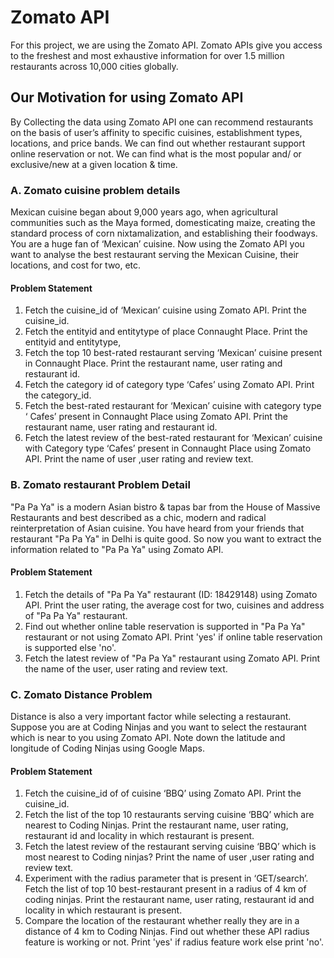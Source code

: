 # Zomato API 

For this project, we are using the Zomato API. Zomato APIs give you access to the freshest and most exhaustive information for over 1.5 million restaurants across 10,000 cities globally.

## Our Motivation for using Zomato API

By Collecting the data using Zomato API one can recommend restaurants on the basis of user’s affinity to specific cuisines, establishment types, locations, and price bands.
We can find out whether restaurant support online reservation or not. We can find what is the most popular and/ or exclusive/new at a given location & time.

### A. Zomato cuisine problem details

Mexican cuisine began about 9,000 years ago, when agricultural communities such as the Maya formed, domesticating maize, creating the standard process of corn nixtamalization, and establishing their foodways. You are a huge fan of ‘Mexican’ cuisine. Now using the Zomato API you want to analyse the best restaurant serving the Mexican Cuisine, their locations, and cost for two, etc.

#### Problem Statement

1. Fetch the cuisine_id of ‘Mexican’ cuisine using Zomato API. Print the cuisine_id.
2. Fetch the entityid and entitytype of place Connaught Place. Print the entityid and entitytype,
3. Fetch the top 10 best-rated restaurant serving ‘Mexican’ cuisine present in Connaught Place. Print the restaurant name, user rating and restaurant id.
4. Fetch the category id of category type ‘Cafes’ using Zomato API. Print the category_id.
5. Fetch the best-rated restaurant for ‘Mexican’ cuisine with category type ‘ Cafes’ present in Connaught Place using Zomato API. Print the restaurant name, user rating and restaurant id.
6. Fetch the latest review of the best-rated restaurant for ‘Mexican’ cuisine with Category type ‘Cafes’ present in Connaught Place using Zomato API. Print the name of user ,user rating and review text.

### B. Zomato restaurant Problem Detail

"Pa Pa Ya" is a modern Asian bistro & tapas bar from the House of Massive Restaurants and best described as a chic, modern and radical reinterpretation of Asian cuisine.
You have heard from your friends that restaurant "Pa Pa Ya" in Delhi is quite good. So now you want to extract the information related to "Pa Pa Ya" using Zomato API.

#### Problem Statement

1. Fetch the details of "Pa Pa Ya" restaurant (ID: 18429148) using Zomato API. Print the user rating, the average cost for two, cuisines and address of "Pa Pa Ya" restaurant.
2. Find out whether online table reservation is supported in "Pa Pa Ya" restaurant or not using Zomato API. Print 'yes' if online table reservation is supported else 'no'.
3. Fetch the latest review of "Pa Pa Ya" restaurant using Zomato API. Print the name of the user, user rating and review text.

### C. Zomato Distance Problem 

Distance is also a very important factor while selecting a restaurant. Suppose you are at Coding Ninjas and you want to select the restaurant which is near to you using Zomato API. Note down the latitude and longitude of Coding Ninjas using Google Maps.

#### Problem Statement

1. Fetch the cuisine_id of of cuisine ‘BBQ’ using Zomato API. Print the cuisine_id.
2. Fetch the list of the top 10 restaurants serving cuisine ‘BBQ’ which are nearest to Coding Ninjas. Print the restaurant name, user rating, restaurant id and locality in which restaurant is present.
3. Fetch the latest review of the restaurant serving cuisine ‘BBQ’ which is most nearest to Coding ninjas? Print the name of user ,user rating and review text.
4. Experiment with the radius parameter that is present in ‘GET/search’. Fetch the list of top 10 best-restaurant present in a radius of 4 km of coding ninjas. Print the restaurant name, user rating, restaurant id and locality in which restaurant is present.
5. Compare the location of the restaurant whether really they are in a distance of 4 km to Coding Ninjas. Find out whether these API radius feature is working or not. Print 'yes' if radius feature work else print 'no'.




